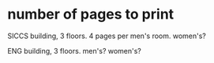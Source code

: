 # number of pages to print

SICCS building, 3 floors. 4 pages per men's room. women's?

ENG building, 3 floors. men's? women's?
